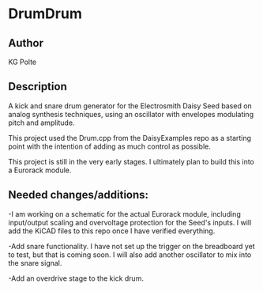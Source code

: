 # DrumDrum

## Author

KG Polte

## Description

A kick and snare drum generator for the Electrosmith Daisy Seed based on
analog synthesis techniques, using an oscillator with envelopes modulating 
pitch and amplitude.

This project used the Drum.cpp from the DaisyExamples repo as a
starting point with the intention of adding as much control as possible.

This project is still in the very early stages. I ultimately plan to 
build this into a Eurorack module.

## Needed changes/additions:

-I am working on a schematic for the actual Eurorack module, including
input/output scaling and overvoltage protection for the Seed's inputs.
I will add the KiCAD files to this repo once I have verified everything.

-Add snare functionality. I have not set up the trigger on the breadboard
yet to test, but that is coming soon. I will also add another oscillator
to mix into the snare signal.

-Add an overdrive stage to the kick drum.
